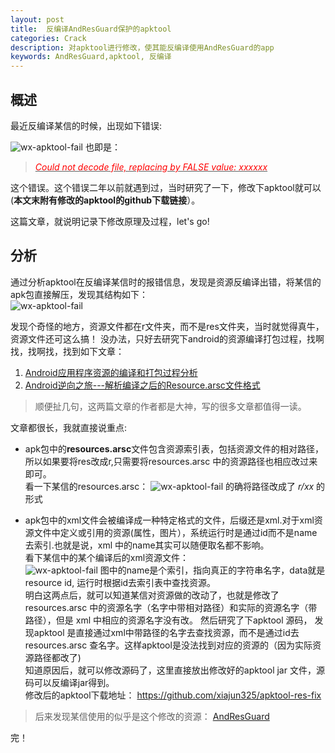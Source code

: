 ```yaml
---
layout: post
title:  反编译AndResGuard保护的apktool
categories: Crack
description: 对apktool进行修改，使其能反编译使用AndResGuard的app
keywords: AndResGuard,apktool, 反编译
---
```



## 概述   

最近反编译某信的时候，出现如下错误:

![wx-apktool-fail](../../../../images/blog/wx-apktool-fail.jpg)
也即是：
> <u> <font color=red> <i>Could not decode file, replacing by FALSE value: xxxxxx</u> </i></font>  

这个错误。这个错误二年以前就遇到过，当时研究了一下，修改下apktool就可以(**本文末附有修改的apktool的github下载链接**）。    

这篇文章，就说明记录下修改原理及过程，let's go!

## 分析 
通过分析apktool在反编译某信时的报错信息，发现是资源反编译出错，将某信的apk包直接解压，发现其结构如下：  
![wx-apktool-fail](../../../../images/blog/wx_pkg_struct.jpg)  

发现个奇怪的地方，资源文件都在r文件夹，而不是res文件夹，当时就觉得真牛，资源文件还可这么搞！
没办法，只好去研究下android的资源编译打包过程，找啊找，找啊找，找到如下文章：   

1. [Android应用程序资源的编译和打包过程分析](Android应用程序资源的编译和打包过程分析)  
2. [Android逆向之旅---解析编译之后的Resource.arsc文件格式](https://blog.csdn.net/jiangwei0910410003/article/details/50628894)   
 
> 顺便扯几句，这两篇文章的作者都是大神，写的很多文章都值得一读。

文章都很长，我就直接说重点:  

- apk包中的**resources.arsc**文件包含资源索引表，包括资源文件的相对路径，所以如果要将res改成r,只需要将resources.arsc 中的资源路径也相应改过来即可。  
看一下某信的resources.arsc：
![wx-apktool-fail](../../../../images/blog/wx_arsc.jpg)
的确将路径改成了 <i> r/xx </i> 的形式

- apk包中的xml文件会被编译成一种特定格式的文件，后缀还是xml.对于xml资源文件中定义或引用的资源(属性，图片），系统运行时是通过id而不是name去索引.也就是说，xml 中的name其实可以随便取名都不影响。   
看下某信中的某个编译后的xml资源文件：  
![wx-apktool-fail](../../../../images/blog/wx_res_xml_struct.jpg)
图中的name是个索引，指向真正的字符串名字，data就是resource id, 运行时根据id去索引表中查找资源。   
明白这两点后，就可以知道某信对资源做的改动了，也就是修改了resources.arsc 中的资源名字（名字中带相对路径）和实际的资源名字（带路径），但是 xml 中相应的资源名字没有改。
然后研究了下apktool 源码， 发现apktool 是直接通过xml中带路径的名字去查找资源，而不是通过id去resources.arsc 查名字。这样apktool是没法找到对应的资源的（因为实际资源路径都改了)     
知道原因后，就可以修改源码了，这里直接放出修改好的apktool jar 文件，源码可以反编译jar得到。  
修改后的apktool下载地址： <https://github.com/xiajun325/apktool-res-fix>  

> 后来发现某信使用的似乎是这个修改的资源：
[AndResGuard](https://github.com/shwenzhang/AndResGuard)

完！











